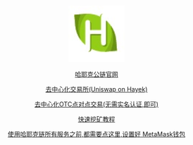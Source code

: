 


<div style="text-align:center"><a href="/cn/hayek.html" > <img src="/imgs/128.png" /></a></div>
<p align="center"><a href="/cn/hayek.html" > 哈耶克公链官网 </a></p>
<p align="center"><a href="/trade" target="_blank" > 去中心化交易所(Uniswap on Hayek) </a></p>
<p align="center"><a href="https://p2p.hayek.link" target="_blank" > 去中心化OTC点对点交易(无需实名认证,即可) </a></p>
<p align="center"><a href="https://miner.hayek.link" target="_blank" > 快速挖矿教程 </a></p>
<p align="center"><a href="https://bafybeifunqckmw3qmhfeejeixkzzt5e3cd5ju2jwrajskyrtawwnx6uhda.ipfs.infura-ipfs.io/cn/get.html" target="_blank" > 使用哈耶克链所有服务之前,都需要点这里,设置好 MetaMask钱包 </a></p>
